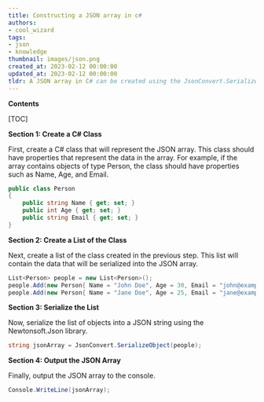 ```yaml
---
title: Constructing a JSON array in c#
authors:
- cool_wizard
tags:
- json
- knowledge
thumbnail: images/json.png
created_at: 2023-02-12 00:00:00
updated_at: 2023-02-12 00:00:00
tldr: A JSON array in C# can be created using the JsonConvert.SerializeObject() method.
---
```


**Contents**

[TOC]

**Section 1: Create a C# Class**

First, create a C# class that will represent the JSON array. This class should have properties that represent the data in the array. For example, if the array contains objects of type Person, the class should have properties such as Name, Age, and Email.

```csharp
public class Person 
{
    public string Name { get; set; }
    public int Age { get; set; }
    public string Email { get; set; }
}
```

**Section 2: Create a List of the Class**

Next, create a list of the class created in the previous step. This list will contain the data that will be serialized into the JSON array.

```csharp
List<Person> people = new List<Person>();
people.Add(new Person{ Name = "John Doe", Age = 30, Email = "john@example.com" });
people.Add(new Person{ Name = "Jane Doe", Age = 25, Email = "jane@example.com" });
```

**Section 3: Serialize the List**

Now, serialize the list of objects into a JSON string using the Newtonsoft.Json library.

```csharp
string jsonArray = JsonConvert.SerializeObject(people);
```

**Section 4: Output the JSON Array**

Finally, output the JSON array to the console.

```csharp
Console.WriteLine(jsonArray);
```
